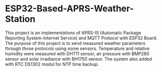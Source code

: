 # ESP32-Based-APRS-Weather-Station
This project is an implementations of APRS-IS (Automatic Package Reporting System-Internet Service) and MQTT Protocol with ESP32 Board. The purpose of this project is to send measured weather parameters through those protocols using some sensors. Temperature and relative humidity were measured with DHT11 sensor, air pressure with BMP280 sensor and solar irradiance with BH1750 sensor. The system also added with RTC DS1302 modul for NTP time backup.
